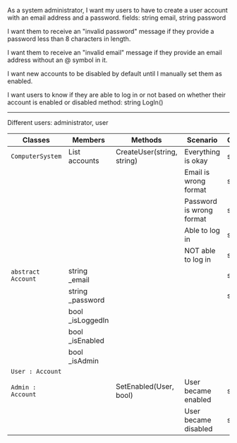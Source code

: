 As a system administrator,
I want my users to have to create a user account with an email address and a password.
fields: string email, string password

I want them to receive an "invalid password" message if they provide a
password less than 8 characters in length.

I want them to receive an "invalid email" message if they provide an email
address without an @ symbol in it.

I want new accounts to be disabled by default until I manually set them as enabled.

I want users to know if they are able to log in or not based on whether their
account is enabled or disabled
method: string LogIn()

-------------------------

Different users: administrator, user



| Classes                  | Members                             | Methods                                                | Scenario                                              | Outputs   |
|--------------------------|-------------------------------------|--------------------------------------------------------|-------------------------------------------------------|-----------|
|  `ComputerSystem  `      | List<Account> accounts              |  CreateUser(string, string)                            | Everything is okay      	                          |  string   |
|            	           |                                     |                                                        | Email is wrong  format   				              |  string   |
|            	           |                                     |                                                        | Password is wrong format     			              |  string   |
|            	           |                                     |                                                        | Able to log in						                  |  string   |
|            	           |                                     |                                                        | NOT able to log in						              |  string   |
|  `abstract Account `     | string _email                       |                                                        |  	                                                  |  string   |
|            	           | string _password                    |                                                        |  		                                              |  string   |
|            	           | bool _isLoggedIn                    |                                                        | 						                              |           |
|            	           | bool _isEnabled                     |                                                        | 						                              |           |
|            	           | bool _isAdmin                       |                                                        | 						                              |           |
|  `User : Account `       |                                     |                                                        |                          	                          |           |
|  `Admin : Account `      |                                     |  SetEnabled(User, bool)                                | User became enabled                                   |  string   |
|                          |                                     |                                                        | User became disabled                                  |  string   |
